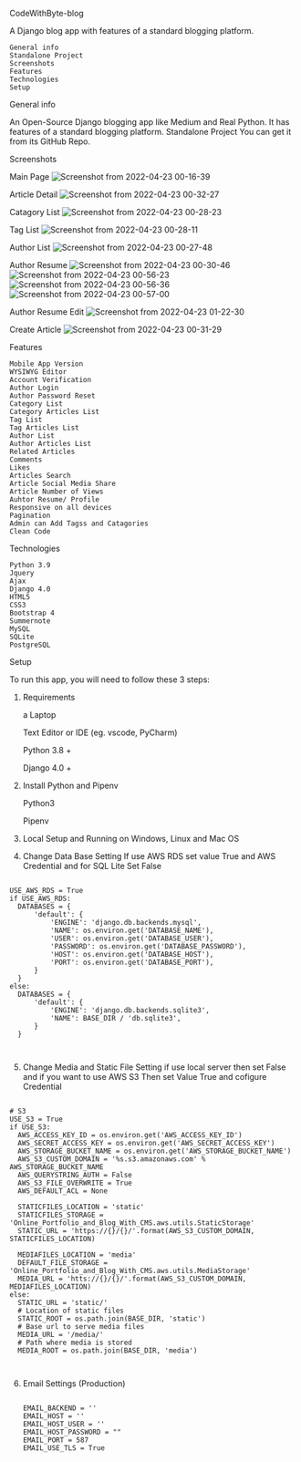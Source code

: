 CodeWithByte-blog

A Django blog app with features of a standard blogging platform.

    General info
    Standalone Project
    Screenshots
    Features
    Technologies
    Setup

General info

An Open-Source Django blogging app like Medium and Real Python. It has features of a standard blogging platform.
Standalone Project
You can get it from its GitHub Repo.

Screenshots

Main Page
![Screenshot from 2022-04-23 00-16-39](https://user-images.githubusercontent.com/54641847/164784615-c861ab2c-94fa-4e72-9456-116e1a0cceb7.png)

Article Detail
![Screenshot from 2022-04-23 00-32-27](https://user-images.githubusercontent.com/54641847/164785374-2f58895a-98f9-4bdb-826e-04f3611015fd.png)

Catagory List
![Screenshot from 2022-04-23 00-28-23](https://user-images.githubusercontent.com/54641847/164784809-9c908aa8-3cf1-4c66-9d8c-44a2dcc807a7.png)

Tag List
![Screenshot from 2022-04-23 00-28-11](https://user-images.githubusercontent.com/54641847/164784835-8bcf0171-a382-4ddb-8073-ce725054217f.png)

Author List
![Screenshot from 2022-04-23 00-27-48](https://user-images.githubusercontent.com/54641847/164784864-ed18c39d-1aff-49dd-9580-b0dd190f922b.png)

Author Resume
![Screenshot from 2022-04-23 00-30-46](https://user-images.githubusercontent.com/54641847/164788161-74679ce0-51d5-4f56-abe3-562486cb3b4e.png)
![Screenshot from 2022-04-23 00-56-23](https://user-images.githubusercontent.com/54641847/164785161-34e29ea7-9dff-4ce8-968c-720516f10926.png)
![Screenshot from 2022-04-23 00-56-36](https://user-images.githubusercontent.com/54641847/164785174-805bcc71-a63c-4237-bbe5-7031b2bc6e6e.png)
![Screenshot from 2022-04-23 00-57-00](https://user-images.githubusercontent.com/54641847/164785194-aaddb140-0d4e-4f4d-8bac-a16ac158df94.png)

Author Resume Edit
![Screenshot from 2022-04-23 01-22-30](https://user-images.githubusercontent.com/54641847/164788462-ea1acb23-e0d9-4159-a2b5-37a7cd068de5.png)

Create Article
![Screenshot from 2022-04-23 00-31-29](https://user-images.githubusercontent.com/54641847/164785604-6be6b543-c261-4e1e-bbeb-6c32cc5449dd.png)


Features

    Mobile App Version
    WYSIWYG Editor
    Account Verification
    Author Login
    Author Password Reset
    Category List
    Category Articles List
    Tag List
    Tag Articles List
    Author List
    Author Articles List
    Related Articles
    Comments
    Likes
    Articles Search
    Article Social Media Share
    Article Number of Views
    Auhtor Resume/ Profile
    Responsive on all devices
    Pagination
    Admin can Add Tagss and Catagories
    Clean Code

Technologies

    Python 3.9
    Jquery
    Ajax
    Django 4.0
    HTML5
    CSS3
    Bootstrap 4
    Summernote
    MySQL
    SQLite
    PostgreSQL

Setup

To run this app, you will need to follow these 3 steps:
1. Requirements

    a Laptop

    Text Editor or IDE (eg. vscode, PyCharm)

    Python 3.8 +

    Django 4.0 +

2. Install Python and Pipenv

    Python3

    Pipenv

3. Local Setup and Running on Windows, Linux and Mac OS
4. Change Data Base Setting 
    If use AWS RDS set value True and AWS Credential and for SQL Lite Set False

  ```
      
USE_AWS_RDS = True
if USE_AWS_RDS:
    DATABASES = {
        'default': {
            'ENGINE': 'django.db.backends.mysql',
            'NAME': os.environ.get('DATABASE_NAME'),
            'USER': os.environ.get('DATABASE_USER'),
            'PASSWORD': os.environ.get('DATABASE_PASSWORD'),
            'HOST': os.environ.get('DATABASE_HOST'),
            'PORT': os.environ.get('DATABASE_PORT'),
        }
    }
else:
    DATABASES = {
        'default': {
            'ENGINE': 'django.db.backends.sqlite3',
            'NAME': BASE_DIR / 'db.sqlite3',
        }
    }

   
  ```             

5. Change Media and Static File Setting if use local server then set False 
and if you want to use AWS S3 Then set Value True and cofigure Credential


  ```
      
# S3
USE_S3 = True
if USE_S3:
    AWS_ACCESS_KEY_ID = os.environ.get('AWS_ACCESS_KEY_ID')
    AWS_SECRET_ACCESS_KEY = os.environ.get('AWS_SECRET_ACCESS_KEY')
    AWS_STORAGE_BUCKET_NAME = os.environ.get('AWS_STORAGE_BUCKET_NAME')
    AWS_S3_CUSTOM_DOMAIN = '%s.s3.amazonaws.com' % AWS_STORAGE_BUCKET_NAME
    AWS_QUERYSTRING_AUTH = False
    AWS_S3_FILE_OVERWRITE = True
    AWS_DEFAULT_ACL = None

    STATICFILES_LOCATION = 'static'
    STATICFILES_STORAGE = 'Online_Portfolio_and_Blog_With_CMS.aws.utils.StaticStorage'
    STATIC_URL = 'https://{}/{}/'.format(AWS_S3_CUSTOM_DOMAIN, STATICFILES_LOCATION)

    MEDIAFILES_LOCATION = 'media'
    DEFAULT_FILE_STORAGE = 'Online_Portfolio_and_Blog_With_CMS.aws.utils.MediaStorage'
    MEDIA_URL = 'htts://{}/{}/'.format(AWS_S3_CUSTOM_DOMAIN, MEDIAFILES_LOCATION)
else:
    STATIC_URL = 'static/'
    # Location of static files
    STATIC_ROOT = os.path.join(BASE_DIR, 'static')
    # Base url to serve media files
    MEDIA_URL = '/media/'
    # Path where media is stored
    MEDIA_ROOT = os.path.join(BASE_DIR, 'media')

   
  ```     


 6. Email Settings (Production)
    
      ```
      
    EMAIL_BACKEND = ''
    EMAIL_HOST = ''
    EMAIL_HOST_USER = ''
    EMAIL_HOST_PASSWORD = ""
    EMAIL_PORT = 587
    EMAIL_USE_TLS = True

   
  ``` 
